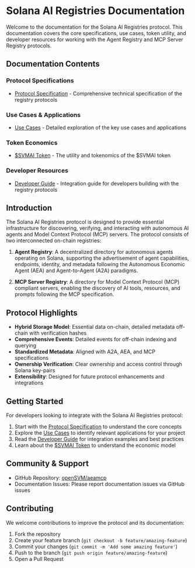 # Solana AI Registries Documentation

Welcome to the documentation for the Solana AI Registries protocol. This documentation covers the core specifications, use cases, token utility, and developer resources for working with the Agent Registry and MCP Server Registry protocols.

## Documentation Contents

### Protocol Specifications
- [Protocol Specification](protocol-specification.md) - Comprehensive technical specification of the registry protocols

### Use Cases & Applications
- [Use Cases](use-cases.md) - Detailed exploration of the key use cases and applications

### Token Economics 
- [$SVMAI Token](svmai-token.md) - The utility and tokenomics of the $SVMAI token

### Developer Resources
- [Developer Guide](developer-guide.md) - Integration guide for developers building with the registry protocols

## Introduction

The Solana AI Registries protocol is designed to provide essential infrastructure for discovering, verifying, and interacting with autonomous AI agents and Model Context Protocol (MCP) servers. The protocol consists of two interconnected on-chain registries:

1. **Agent Registry**: A decentralized directory for autonomous agents operating on Solana, supporting the advertisement of agent capabilities, endpoints, identity, and metadata following the Autonomous Economic Agent (AEA) and Agent-to-Agent (A2A) paradigms.

2. **MCP Server Registry**: A directory for Model Context Protocol (MCP) compliant servers, enabling the discovery of AI tools, resources, and prompts following the MCP specification.

## Protocol Highlights

- **Hybrid Storage Model**: Essential data on-chain, detailed metadata off-chain with verification hashes
- **Comprehensive Events**: Detailed events for off-chain indexing and querying
- **Standardized Metadata**: Aligned with A2A, AEA, and MCP specifications
- **Ownership Verification**: Clear ownership and access control through Solana key-pairs
- **Extensibility**: Designed for future protocol enhancements and integrations

## Getting Started

For developers looking to integrate with the Solana AI Registries protocol:

1. Start with the [Protocol Specification](protocol-specification.md) to understand the core concepts
2. Explore the [Use Cases](use-cases.md) to identify relevant applications for your project
3. Read the [Developer Guide](developer-guide.md) for integration examples and best practices
4. Learn about the [$SVMAI Token](svmai-token.md) to understand the economic model

## Community & Support

- GitHub Repository: [openSVM/aeamcp](https://github.com/openSVM/aeamcp)
- Documentation Issues: Please report documentation issues via GitHub issues

## Contributing

We welcome contributions to improve the protocol and its documentation:

1. Fork the repository
2. Create your feature branch (`git checkout -b feature/amazing-feature`)
3. Commit your changes (`git commit -m 'Add some amazing feature'`)
4. Push to the branch (`git push origin feature/amazing-feature`)
5. Open a Pull Request